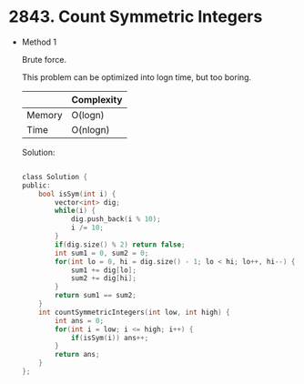 # 2843. Count Symmetric Integers     
- Method 1

    Brute force.

    This problem can be optimized into logn time, but too boring.

    | |   Complexity  |
    | ----------- | ----------- | 
    |  Memory     | O(logn) | 
    |      Time       |  O(nlogn) | 


    Solution:

    ``` h

    class Solution {
    public:
        bool isSym(int i) {
            vector<int> dig;
            while(i) {
                dig.push_back(i % 10);
                i /= 10;
            }
            if(dig.size() % 2) return false;
            int sum1 = 0, sum2 = 0;
            for(int lo = 0, hi = dig.size() - 1; lo < hi; lo++, hi--) {
                sum1 += dig[lo];
                sum2 += dig[hi];
            }
            return sum1 == sum2;
        }
        int countSymmetricIntegers(int low, int high) {
            int ans = 0; 
            for(int i = low; i <= high; i++) {
                if(isSym(i)) ans++;
            }
            return ans;
        }
    };

    ```

<!-- - Method 2

    This is another method.

    | |   Complexity  |
    | ----------- | ----------- | 
    |  Memory     | O(n) | 
    |      Time       |  O(n) | 


    Solution:

    ``` h



    ```

- Additional Knowledge:
       
    Here are some additional knowledge.



<br> -->